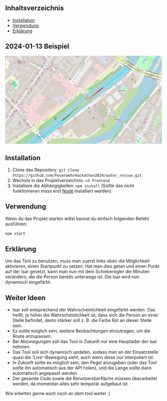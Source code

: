 ## Inhaltsverzeichnis
- [Installation](#installation)
- [Verwendung](#verwendung)
- [Erklärung](#erklärung)

## 2024-01-13 Beispiel
![Alt text](20240113_showcase.png)

## Installation
1. Clone das Repository: `git clone https://github.com/FeuerwehrHackathon2024/water_rescue.git`
2. Wechsle in das Projektverzeichnis: `cd frontend`
3. Installiere die Abhängigkeiten: `npm install` (Sollte das nicht funktionieren muss erst [Node](https://nodejs.org/en/download "Node Download") installiert werden)

## Verwendung
Wenn du das Projekt starten willst kannst du einfach folgenden Befehl ausführen:
```bash
npm start
```

## Erklärung
Um das Tool zu benutzen, muss man zuerst links oben die Möglichkeit aktivieren, einen Startpunkt zu setzen. Hat man 
dies getan und einen Punkt auf der Isar gesetzt, kann man nun mit dem Schieberegler die Minuten verändern, die die 
Person bereits unterwegs ist. Die Isar wird nun dynamisch eingefärbt.

## Weiter Ideen
- Isar soll entsprechend der Wahrscheinlichkeit eingefärbt werden. Das heißt, je höher die Wahrscheinlichkeit ist, dass sich die Person an einer Stelle befindet, desto stärker soll z. B. die Farbe Rot an dieser Stelle sein.
- Es sollte möglich sein, weitere Beobachtungen einzutragen, um die Route anzupassen. 
- Bei Abzweigungen soll das Tool in Zukunft nur eine Hauptader der Isar nehmen.
- Das Tool soll sich dynamisch updaten, sodass man an der Einsatzstelle quasi die 'Live'-Bewegung sieht, auch wenn diese nur interpoliert ist. 
- In Zukunft sollte es möglich sein, den Pegel anzugeben (oder das Tool sollte ihn automatisch aus der API holen), und die Länge sollte dann automatisch angepasst werden.
- Der gesamte Code sowie die Benutzeroberfläche müssen überarbeitet werden, da momentan alles sehr temporär aufgebaut ist.

Wie arbeiten gerne auch noch an dem tool weiter :)
